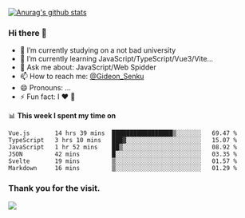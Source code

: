 [![Anurag's github stats](https://github-readme-stats.vercel.app/api?username=gideonsenku)](https://github.com/anuraghazra/github-readme-stats)
### Hi there 👋
- 🔭 I’m currently studying on a not bad university 
- 🌱 I’m currently learning JavaScript/TypeScript/Vue3/Vite...
- 💬 Ask me about: JavaScript/Web Spidder 
- 📫 How to reach me: [@Gideon_Senku](https://t.me/Gideon_Senku)
- 😄 Pronouns: ...
- ⚡ Fun fact: I ❤️ 🎵

📊 **This week I spent my time on**
<!--START_SECTION:waka-->

```text
Vue.js       14 hrs 39 mins  █████████████████▒░░░░░░░   69.47 %
TypeScript   3 hrs 10 mins   ███▓░░░░░░░░░░░░░░░░░░░░░   15.07 %
JavaScript   1 hr 52 mins    ██▒░░░░░░░░░░░░░░░░░░░░░░   08.92 %
JSON         42 mins         █░░░░░░░░░░░░░░░░░░░░░░░░   03.35 %
Svelte       19 mins         ▒░░░░░░░░░░░░░░░░░░░░░░░░   01.57 %
Markdown     16 mins         ▒░░░░░░░░░░░░░░░░░░░░░░░░   01.29 %
```

<!--END_SECTION:waka-->


### Thank you for the visit.
![](http://profile-counter.glitch.me/gideonsenku/count.svg)
<!--
**GideonSenku/GideonSenku** is a ✨ _special_ ✨ repository because its `README.md` (this file) appears on your GitHub profile.

Here are some ideas to get you started:

- 🔭 I’m currently working on ...
- 🌱 I’m currently learning ...
- 👯 I’m looking to collaborate on ...
- 🤔 I’m looking for help with ...
- 💬 Ask me about ...
- 📫 How to reach me: ...
- 😄 Pronouns: ...
- ⚡ Fun fact: ...
-->
